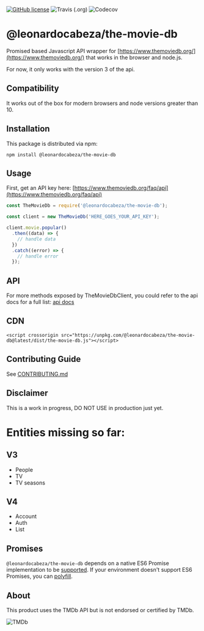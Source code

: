 
[![GitHub license](https://img.shields.io/github/license/leocabeza/the-movie-db.svg?style=popout)](https://github.com/leocabeza/the-movie-db/blob/master/LICENSE)
![Travis (.org)](https://img.shields.io/travis/leocabeza/the-movie-db.svg?style=popout)
![Codecov](https://img.shields.io/codecov/c/github/leocabeza/the-movie-db.svg?style=popout)

# @leonardocabeza/the-movie-db

Promised based Javascript API wrapper for [https://www.themoviedb.org/](https://www.themoviedb.org/) that works in the browser and node.js.

For now, it only works with the version 3 of the api.

## Compatibility

It works out of the box for modern browsers and node versions greater than 10.

## Installation

This package is distributed via npm:

```
npm install @leonardocabeza/the-movie-db
```

## Usage

First, get an API key here: [https://www.themoviedb.org/faq/api](https://www.themoviedb.org/faq/api)

```javascript
const TheMovieDb = require('@leonardocabeza/the-movie-db');

const client = new TheMovieDb('HERE_GOES_YOUR_API_KEY');

client.movie.popular()
  .then((data) => {
    // handle data
  })
  .catch((error) => {
    // handle error
  });
```

## API

For more methods exposed by TheMovieDbClient, you could refer to the api docs for a full list: [api docs](docs/v3-api.md)

## CDN

`<script crossorigin src="https://unpkg.com/@leonardocabeza/the-movie-db@latest/dist/the-movie-db.js"></script>`

## Contributing Guide

See [CONTRIBUTING.md](CONTRIBUTING.md)

## Disclaimer

This is a work in progress, DO NOT USE in production just yet.

# Entities missing so far:

## V3
* People
* TV
* TV seasons

## V4
* Account
* Auth
* List

## Promises

`@leonardocabeza/the-movie-db` depends on a native ES6 Promise implementation to be [supported](http://caniuse.com/promises).
If your environment doesn't support ES6 Promises, you can [polyfill](https://github.com/jakearchibald/es6-promise).

## About

This product uses the TMDb API but is not endorsed or certified by TMDb.

![TMDb](https://www.themoviedb.org/assets/1/v4/logos/powered-by-rectangle-blue-61ce76f69ce1e4f68a6031d975df16cc184d5f04fa7f9f58ae6412646f2481c1.svg)

